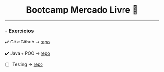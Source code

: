 <h1 align="center">Bootcamp Mercado Livre 🤝</h1>

___

### - Exercícios

:heavy_check_mark: Git e Github &rarr; [repo](https://github.com/GabrielGoncalvesMeli/BootcampMeli/tree/main/git)

:heavy_check_mark: Java + POO &rarr; [repo](https://github.com/GabrielGoncalvesMeli/BootcampMeli/tree/main/java/java01)

- [ ] Testing &rarr; [repo]()
